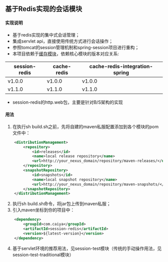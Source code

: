 ## 基于Redis实现的会话模块
#### 实现说明
* 基于redis实现的集中式会话管理；
* 集成servlet api，直接使用传统方式进行会话操作；
* 参照tomcat的session管理机制和spring-session项目进行重构；
* 本项目依赖于[缓存模块](https://github.com/wnjustdoit/cache)，依赖核心模块的版本对应关系:

session-redis|cache-redis|cache-redis-integration-spring|
---|-----|---
v1.0.0|v1.0.0|v1.0.0
v1.1.0|v1.1.0|v1.1.0

* session-redis的http.web包，主要是针对B/S架构的实现

#### 用法
1. 在执行sh build.sh之前，先将自建的maven私服配置添加到各个模块的pom文件中：
```xml
    <distributionManagement>
        <repository>
            <id>releases</id>
            <name>local release repository</name>
            <url>http://your_nexus_domain/repository/maven-releases/</url>
        </repository>
        <snapshotRepository>
            <id>snapshots</id>
            <name>local snapshot repository</name>
            <url>http://your_nexus_domain/repository/maven-snapshots/</url>
        </snapshotRepository>
    </distributionManagement>
```
2. 执行sh build.sh命令，将jar包上传到maven私服；
3. 引入maven坐标到你的项目中：
```xml
    <dependency>
        <groupId>com.caiya</groupId>
        <artifactId>session-redis</artifactId>
        <version>${latest-version}</version>
    </dependency>
```
4. 基于servlet环境的推荐用法，见session-test模块（传统的手动操作用法，见session-test-traditional模块）


